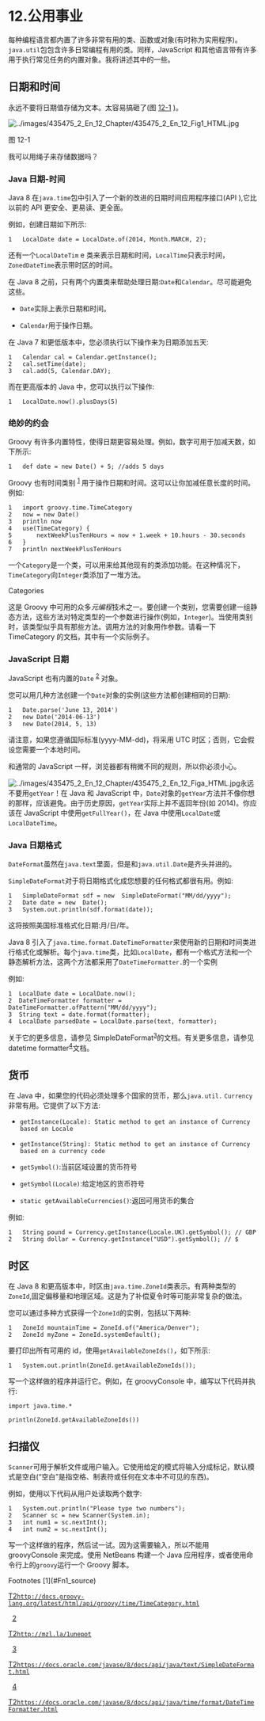 # 12.公用事业

每种编程语言都内置了许多非常有用的类、函数或对象(有时称为实用程序)。`java.util`包包含许多日常编程有用的类。同样，JavaScript 和其他语言带有许多用于执行常见任务的内置对象。我将讲述其中的一些。

## 日期和时间

永远不要将日期值存储为文本。太容易搞砸了(图 [12-1](#Fig1) )。

![../images/435475_2_En_12_Chapter/435475_2_En_12_Fig1_HTML.jpg](Images/435475_2_En_12_Fig1_HTML.jpg)

图 12-1

我可以用绳子来存储数据吗？

### Java 日期-时间

Java 8 在`java.time`包中引入了一个新的改进的日期时间应用程序接口(API ),它比以前的 API 更安全、更易读、更全面。

例如，创建日期如下所示:

```
1   LocalDate date = LocalDate.of(2014, Month.MARCH, 2);

```

还有一个`LocalDateTim` e 类来表示日期和时间，`LocalTime`只表示时间，`ZonedDateTime`表示带时区的时间。

在 Java 8 之前，只有两个内置类来帮助处理日期:`Date`和`Calendar`。尽可能避免这些。

*   `Date`实际上表示日期和时间。

*   `Calendar`用于操作日期。

在 Java 7 和更低版本中，您必须执行以下操作来为日期添加五天:

```
1   Calendar cal = Calendar.getInstance();
2   cal.setTime(date);
3   cal.add(5, Calendar.DAY);

```

而在更高版本的 Java 中，您可以执行以下操作:

```
1   LocalDate.now().plusDays(5)

```

### 绝妙的约会

Groovy 有许多内置特性，使得日期更容易处理。例如，数字可用于加减天数，如下所示:

```
1   def date = new Date() + 5; //adds 5 days

```

Groovy 也有时间类别 <sup>[1](#Fn1)</sup> 用于操作日期和时间。这可以让你加减任意长度的时间。例如:

```
1   import groovy.time.TimeCategory
2   now = new Date()
3   println now
4   use(TimeCategory) {
5       nextWeekPlusTenHours = now + 1.week + 10.hours - 30.seconds
6   }
7   println nextWeekPlusTenHours

```

一个`Category`是一个类，可以用来给其他现有的类添加功能。在这种情况下，`TimeCategory`向`Integer`类添加了一堆方法。

Categories

这是 Groovy 中可用的众多*元编程*技术之一。要创建一个类别，您需要创建一组静态方法，这些方法对特定类型的一个参数进行操作(例如，`Integer`)。当使用类别时，该类型似乎具有那些方法。调用方法的对象用作参数。请看一下 TimeCategory 的文档，其中有一个实际例子。

### JavaScript 日期

JavaScript 也有内置的`Date` <sup>[2](#Fn2)</sup> 对象。

您可以用几种方法创建一个`Date`对象的实例(这些方法都创建相同的日期):

```
1   Date.parse('June 13, 2014')
2   new Date('2014-06-13')
3   new Date(2014, 5, 13)

```

请注意，如果您遵循国际标准(yyyy-MM-dd)，将采用 UTC 时区；否则，它会假设您需要一个本地时间。

和通常的 JavaScript 一样，浏览器都有稍微不同的规则，所以你必须小心。

![../images/435475_2_En_12_Chapter/435475_2_En_12_Figa_HTML.jpg](Images/435475_2_En_12_Figa_HTML.jpg)永远不要用`getYear`！在 Java 和 JavaScript 中，`Date`对象的`getYear`方法并不像你想的那样，应该避免。由于历史原因，`getYear`实际上并不返回年份(如 2014)。你应该在 JavaScript 中使用`getFullYear()`，在 Java 中使用`LocalDate`或`LocalDateTime`。

### Java 日期格式

`DateFormat`虽然在`java.text`里面，但是和`java.util.Date`是齐头并进的。

`SimpleDateFormat`对于将日期格式化成您想要的任何格式都很有用。例如:

```
1   SimpleDateFormat sdf = new  SimpleDateFormat("MM/dd/yyyy");
2   Date date = new  Date();
3   System.out.println(sdf.format(date));

```

这将按照美国标准格式化日期:月/日/年。

Java 8 引入了`java.time.format.DateTimeFormatter`来使用新的日期和时间类进行格式化或解析。每个`java.time`类，比如`LocalDate`，都有一个格式方法和一个静态解析方法，这两个方法都采用了`DateTimeFormatter.`的一个实例

例如:

```
1  LocalDate date = LocalDate.now();
2  DateTimeFormatter formatter = DateTimeFormatter.ofPattern("MM/dd/yyyy");
3  String text = date.format(formatter);
4  LocalDate parsedDate = LocalDate.parse(text, formatter);

```

关于它的更多信息，请参见 SimpleDateFormat<sup>[3](#Fn3)</sup>的文档。有关更多信息，请参见 datetime formatter<sup>[4](#Fn4)</sup>文档。

## 货币

在 Java 中，如果您的代码必须处理多个国家的货币，那么`java.util.` `Currency`非常有用。它提供了以下方法:

*   `getInstance(Locale): Static method to get an instance of Currency based on Locale`

*   `getInstance(String): Static method to get an instance of Currency based on a currency code`

*   `getSymbol()`:当前区域设置的货币符号

*   `getSymbol(Locale)`:给定地区的货币符号

*   `static getAvailableCurrencies()`:返回可用货币的集合

例如:

```
1   String pound = Currency.getInstance(Locale.UK).getSymbol(); // GBP
2   String dollar = Currency.getInstance("USD").getSymbol(); // $

```

## 时区

在 Java 8 和更高版本中，时区由`java.time.ZoneId`类表示。有两种类型的`ZoneId`,固定偏移量和地理区域。这是为了补偿夏令时等可能非常复杂的做法。

您可以通过多种方式获得一个`ZoneId`的实例，包括以下两种:

```
1   ZoneId mountainTime = ZoneId.of("America/Denver");
2   ZoneId myZone = ZoneId.systemDefault();

```

要打印出所有可用的 id，使用`getAvailableZoneIds()`，如下所示:

```
1   System.out.println(ZoneId.getAvailableZoneIds());

```

写一个这样做的程序并运行它。例如，在 groovyConsole 中，编写以下代码并执行:

`import java.time.*`

`println(ZoneId.getAvailableZoneIds())`

## 扫描仪

`Scanner`可用于解析文件或用户输入。它使用给定的模式将输入分成标记，默认模式是空白(“空白”是指空格、制表符或任何在文本中不可见的东西)。

例如，使用以下代码从用户处读取两个数字:

```
1   System.out.println("Please type two numbers");
2   Scanner sc = new Scanner(System.in);
3   int num1 = sc.nextInt();
4   int num2 = sc.nextInt();

```

写一个这样做的程序，然后试一试。因为这需要输入，所以不能用 groovyConsole 来完成。使用 NetBeans 构建一个 Java 应用程序，或者使用命令行上的`groovy`运行一个 Groovy 脚本。

<aside aria-label="Footnotes" class="FootnoteSection" epub:type="footnotes">Footnotes [1](#Fn1_source)

[T2`http://docs.groovy-lang.org/latest/html/api/groovy/time/TimeCategory.html`](http://docs.groovy-lang.org/latest/html/api/groovy/time/TimeCategory.html)

  [2](#Fn2_source)

[T2`http://mzl.la/1unepot`](http://mzl.la/1unepot)

  [3](#Fn3_source)

[T2`https://docs.oracle.com/javase/8/docs/api/java/text/SimpleDateFormat.html`](https://docs.oracle.com/javase/8/docs/api/java/text/SimpleDateFormat.html)

  [4](#Fn4_source)

[T2`https://docs.oracle.com/javase/8/docs/api/java/time/format/DateTimeFormatter.html`](https://docs.oracle.com/javase/8/docs/api/java/time/format/DateTimeFormatter.html)

 </aside>
